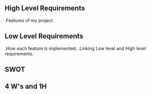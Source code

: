 ## High Level Requirements
.Features of my project

## Low Level Requirements
.How each feature is implemented.
.Linking Low level and High level requirements.


## SWOT

## 4 W's and 1H
